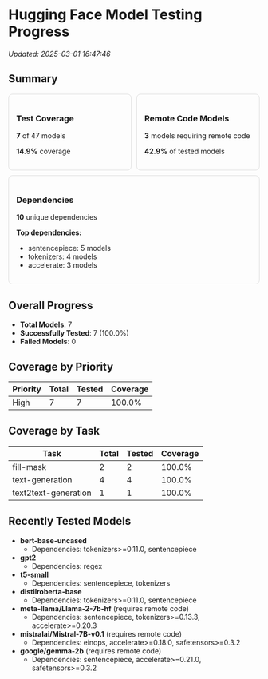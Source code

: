 # Hugging Face Model Testing Progress

*Updated: 2025-03-01 16:47:46*

## Summary

<div style='display: flex; flex-wrap: wrap; gap: 10px;'>

<div style='border: 1px solid #ddd; border-radius: 8px; padding: 15px; min-width: 200px; flex: 1;'>
<h3>Test Coverage</h3>
<p><b>7</b> of 47 models</p>
<p><b>14.9%</b> coverage</p>
</div>

<div style='border: 1px solid #ddd; border-radius: 8px; padding: 15px; min-width: 200px; flex: 1;'>
<h3>Remote Code Models</h3>
<p><b>3</b> models requiring remote code</p>
<p><b>42.9%</b> of tested models</p>
</div>

<div style='border: 1px solid #ddd; border-radius: 8px; padding: 15px; min-width: 200px; flex: 1;'>
<h3>Dependencies</h3>
<p><b>10</b> unique dependencies</p>
<p><b>Top dependencies:</b></p>
<ul>
<li>sentencepiece: 5 models</li>
<li>tokenizers: 4 models</li>
<li>accelerate: 3 models</li>
</ul>
</div>

</div>

## Overall Progress

- **Total Models**: 7
- **Successfully Tested**: 7 (100.0%)
- **Failed Models**: 0

## Coverage by Priority

| Priority | Total | Tested | Coverage |
|----------|-------|--------|----------|
| High | 7 | 7 | 100.0% |

## Coverage by Task

| Task | Total | Tested | Coverage |
|------|-------|--------|----------|
| fill-mask | 2 | 2 | 100.0% |
| text-generation | 4 | 4 | 100.0% |
| text2text-generation | 1 | 1 | 100.0% |

## Recently Tested Models

- **bert-base-uncased**
  - Dependencies: tokenizers>=0.11.0, sentencepiece
- **gpt2**
  - Dependencies: regex
- **t5-small**
  - Dependencies: sentencepiece, tokenizers
- **distilroberta-base**
  - Dependencies: tokenizers>=0.11.0, sentencepiece
- **meta-llama/Llama-2-7b-hf** (requires remote code)
  - Dependencies: sentencepiece, tokenizers>=0.13.3, accelerate>=0.20.3
- **mistralai/Mistral-7B-v0.1** (requires remote code)
  - Dependencies: einops, accelerate>=0.18.0, safetensors>=0.3.2
- **google/gemma-2b** (requires remote code)
  - Dependencies: sentencepiece, accelerate>=0.21.0, safetensors>=0.3.2
